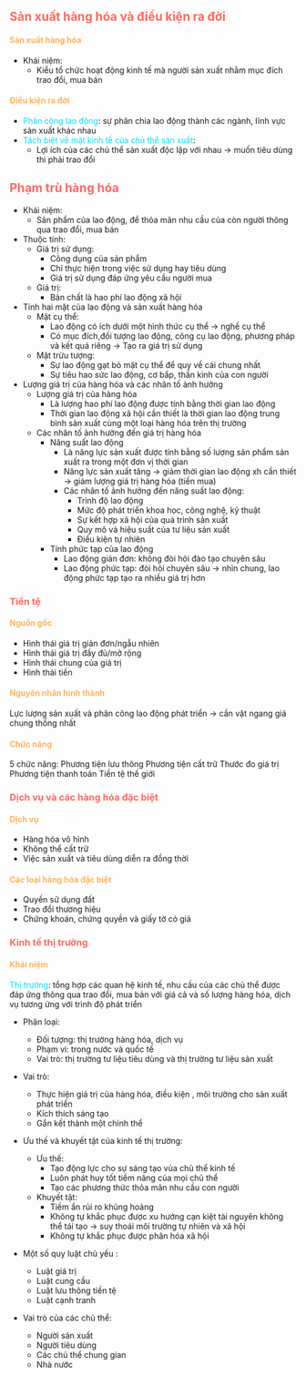 ## <span style="color:rgb(255, 105, 97)">Sản xuất hàng hóa và điều kiện ra đời</span>
#### <span style="color:rgb(255, 179, 91)">Sản xuất hàng hóa</span>
- Khái niệm:
	- Kiểu tổ chức hoạt động kinh tế mà người sản xuất nhằm mục đích trao đổi, mua bán
#### <span style="color:rgb(255, 179, 91)">Điều kiện ra đời</span>
- <span style="color:rgb(0, 223, 255)">Phân công lao động</span>: sự phân chia lao động thành các ngành, lĩnh vực sản xuất khác nhau 
- <span style="color:rgb(0, 223, 255)">Tách biệt về mặt kinh tế của chủ thể sản xuất</span>:
	- Lợi ích của các chủ thể sản xuất độc lập với nhau -> muốn tiêu dùng thì phải trao đổi

## <span style="color:rgb(255, 105, 97)">Phạm trù hàng hóa</span> 
- Khái niệm:
	- Sản phẩm của lao động, để thỏa mãn nhu cầu của còn người thông qua trao đổi, mua bán
- Thuộc tính:
	- Giá trị sử dụng:
		- Công dụng của sản phẩm
		- Chỉ thực hiện trong việc sử dụng hay tiêu dùng
		- Giá trị sử dụng đáp ứng yêu cầu người mua
	- Giá trị:
		- Bản chất là hao phí lao động xã hội 
- Tính hai mặt của lao động và sản xuất hàng hóa
	- Mặt cụ thể:
		- Lao động có ích dưới một hình thức cụ thể -> nghề cụ thể
		- Có mục đích,đối tượng lao động, công cụ lao động, phương pháp và kết quả riêng
		-> Tạo ra giá trị sử dụng 
	- Mặt trừu tượng:
		- Sự lao động gạt bỏ mặt cụ thể để quy về cái chung nhất
		- Sự tiêu hao sức lao động, cơ bắp, thần kinh của con người
- Lượng giá trị của hàng hóa và các nhân tố ảnh hưởng
	- Lượng giá trị của hàng hóa
		- Là lượng hao phí lao động được tính bằng thời gian lao động
		- Thời gian lao động xã hội cần thiết là thời gian lao động trung bình sản xuất cùng một loại hàng hóa trên thị trường
	- Các nhân tố ảnh hưởng đến giá trị hàng hóa
		- Năng suất lao động
			- Là năng lực sản xuất được tính bằng số lượng sản phẩm sản xuất ra trong một đơn vị thời gian
			- Năng lực sản xuất tăng -> giảm thời gian lao động xh cần thiết -> giảm lượng giá trị hàng hóa (tiền mua)
			- Các nhân tố ảnh hưởng đến năng suất lao động:
				- Trình độ lao động
				- Mức độ phát triển khoa học, công nghệ, kỹ thuật
				- Sự kết hợp xã hội của quá trình sản xuất
				- Quy mô và hiệu suất của tư liệu sản xuất
				- Điều kiện tự nhiên 
		- Tính phức tạp của lao động
			- Lao động giản đơn: không đòi hỏi đào tạo chuyên sâu
			- Lao động phức tạp: đòi hỏi chuyên sâu
			-> nhìn chung, lao động phức tạp tạo ra nhiều giá trị hơn 
### <span style="color:rgb(255, 105, 97)">Tiền tệ</span> 
#### <span style="color:rgb(255, 179, 91)">Nguồn gốc </span> 
- Hình thái giá trị giản đơn/ngẫu nhiên 
- Hình thái giá trị đầy đủ/mở rộng
- Hình thái chung của giá trị
- Hình thái tiền
#### <span style="color:rgb(255, 179, 91)">Nguyên nhân hình thành</span> 
Lực lượng sản xuất và phân công lao động phát triển -> cần vật ngang giá chung thống nhất
#### <span style="color:rgb(255, 179, 91)">Chức năng</span> 
5 chức năng:
	Phương tiện lưu thông
	Phương tiện cất trữ
	Thước đo giá trị
	Phương tiện thanh toán
	Tiền tệ thế giới 

### <span style="color:rgb(255, 105, 97)">Dịch vụ và các hàng hóa đặc biệt </span> 
#### <span style="color:rgb(255, 179, 91)">Dịch vụ</span> 
- Hàng hóa vô hình
- Không thể cất trữ
- Việc sản xuất và tiêu dùng diễn ra đồng thời
#### <span style="color:rgb(255, 179, 91)">Các loại hàng hóa đặc biệt </span> 
- Quyền sử dụng đất
- Trao đổi thương hiệu
- Chứng khoán, chứng quyền và giấy tờ có giá
### <span style="color:rgb(255, 105, 97)">Kinh tế thị trường</span> 
#### <span style="color:rgb(255, 179, 91)">Khái niệm</span> 
<span style="color:rgb(0, 223, 255)">Thị trường</span>: tổng hợp các quan hệ kinh tế, nhu cầu của các chủ thể được đáp ứng thông qua trao đổi, mua bán với giá cả và số lượng hàng hóa, dịch vụ tương ứng với trình độ phát triển

- Phân loại:
	- Đối tượng: thị trường hàng hóa, dịch vụ
	- Phạm vi: trong nước và quốc tế
	- Vai trò: thị trường tư liệu tiêu dùng và thị trường tư liệu sản xuất

- Vai trò:
	- Thực hiện giá trị của hàng hóa, điều kiện , môi trường cho sản xuất phát triển
	- Kích thích sáng tạo 
	- Gắn kết thành một chỉnh thể 
- Ưu thế và khuyết tật của kinh tế thị trường:
	- Ưu thế:
		- Tạo động lực cho sự sáng tạo vủa chủ thể kinh tế
		- Luôn phát huy tốt tiềm năng của mọi chủ thể
		- Tạo các phương thức thỏa mãn nhu cầu con người
	- Khuyết tật:
		- Tiềm ẩn rủi ro khủng hoảng
		- Không tự khắc phục được xu hướng cạn kiệt tài nguyên không thể tái tạo -> suy thoái môi trường tự nhiên và xã hội
		- Không tự khắc phục được phân hóa xã hội
- Một số quy luật chủ yếu :
	- Luật giá trị
	- Luật cung cầu
	- Luật lưu thông tiền tệ
	- Luật cạnh tranh
- Vai trò của các chủ thể:
	- Người sản xuất
	- Người tiêu dùng
	- Các chủ thể chung gian
	- Nhà nước